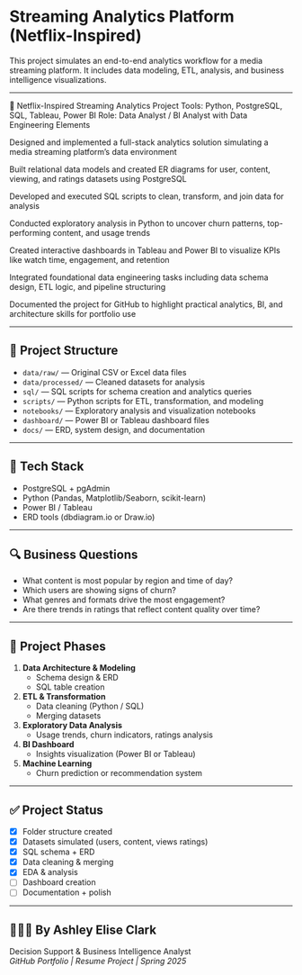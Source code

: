 # Streaming Analytics Platform (Netflix-Inspired)

This project simulates an end-to-end analytics workflow for a media streaming platform. It includes data modeling, ETL, analysis, and business intelligence visualizations.

---
📌 Netflix-Inspired Streaming Analytics Project
Tools: Python, PostgreSQL, SQL, Tableau, Power BI
Role: Data Analyst / BI Analyst with Data Engineering Elements

Designed and implemented a full-stack analytics solution simulating a media streaming platform’s data environment

Built relational data models and created ER diagrams for user, content, viewing, and ratings datasets using PostgreSQL

Developed and executed SQL scripts to clean, transform, and join data for analysis

Conducted exploratory analysis in Python to uncover churn patterns, top-performing content, and usage trends

Created interactive dashboards in Tableau and Power BI to visualize KPIs like watch time, engagement, and retention

Integrated foundational data engineering tasks including data schema design, ETL logic, and pipeline structuring

Documented the project for GitHub to highlight practical analytics, BI, and architecture skills for portfolio use

---

## 📁 Project Structure
- `data/raw/` — Original CSV or Excel data files
- `data/processed/` — Cleaned datasets for analysis
- `sql/` — SQL scripts for schema creation and analytics queries
- `scripts/` — Python scripts for ETL, transformation, and modeling
- `notebooks/` — Exploratory analysis and visualization notebooks
- `dashboard/` — Power BI or Tableau dashboard files
- `docs/` — ERD, system design, and documentation

---

## 🧰 Tech Stack
- PostgreSQL + pgAdmin
- Python (Pandas, Matplotlib/Seaborn, scikit-learn)
- Power BI / Tableau
- ERD tools (dbdiagram.io or Draw.io)

---

## 🔍 Business Questions
- What content is most popular by region and time of day?
- Which users are showing signs of churn?
- What genres and formats drive the most engagement?
- Are there trends in ratings that reflect content quality over time?

---

## 📌 Project Phases
1. **Data Architecture & Modeling**
   - Schema design & ERD
   - SQL table creation
2. **ETL & Transformation**
   - Data cleaning (Python / SQL)
   - Merging datasets
3. **Exploratory Data Analysis**
   - Usage trends, churn indicators, ratings analysis
4. **BI Dashboard**
   - Insights visualization (Power BI or Tableau)
5. **Machine Learning**
   - Churn prediction or recommendation system

---

## ✅ Project Status
- [x] Folder structure created
- [x] Datasets simulated (users, content, views ratings)
- [x] SQL schema + ERD
- [x] Data cleaning & merging
- [x] EDA & analysis
- [ ] Dashboard creation
- [ ] Documentation + polish

---

## 👩🏽‍💻 By Ashley Elise Clark
Decision Support & Business Intelligence Analyst  
*GitHub Portfolio | Resume Project | Spring 2025*
